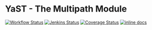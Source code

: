 # YaST - The Multipath Module #

[![Workflow Status](https://github.com/yast/yast-multipath/workflows/CI/badge.svg?branch=master)](
https://github.com/yast/yast-multipath/actions?query=branch%3Amaster)
[![Jenkins Status](https://ci.opensuse.org/buildStatus/icon?job=yast-yast-multipath-master)](
https://ci.opensuse.org/view/Yast/job/yast-yast-multipath-master/)
[![Coverage Status](https://img.shields.io/coveralls/yast/yast-multipath.svg)](https://coveralls.io/r/yast/yast-multipath?branch=master)
[![inline docs](http://inch-ci.org/github/yast/yast-multipath.svg?branch=master)](http://inch-ci.org/github/yast/yast-multipath)

